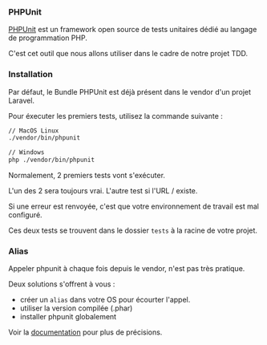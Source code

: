 ### PHPUnit

[PHPUnit](https://phpunit.de/) est un framework open source de tests unitaires dédié au langage de programmation PHP.

C'est cet outil que nous allons utiliser dans le cadre de notre projet TDD.

### Installation

Par défaut, le Bundle PHPUnit est déjà présent dans le vendor d'un projet Laravel.

Pour éxecuter les premiers tests, utilisez la commande suivante :


```bash
// MacOS Linux
./vendor/bin/phpunit

// Windows
php ./vendor/bin/phpunit
```

Normalement, 2 premiers tests vont s'exécuter.

L'un des 2 sera toujours vrai. L'autre test si l'URL / existe.

Si une erreur est renvoyée, c'est que votre environnement de travail est mal configuré.

Ces deux tests se trouvent dans le dossier `tests` à la racine de votre projet. 

### Alias

Appeler phpunit à chaque fois depuis le vendor, n'est pas très pratique.

Deux solutions s'offrent à vous :
- créer un `alias` dans votre OS pour écourter l'appel.
- utiliser la version compilée (.phar)
- installer phpunit globalement

Voir la [documentation](https://phpunit.de/getting-started/phpunit-7.html) pour plus de précisions.